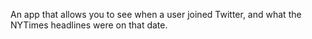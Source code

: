 An app that allows you to see when a user joined Twitter, and what the NYTimes headlines were on that date.

